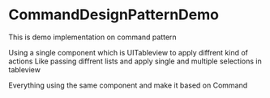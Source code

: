 # CommandDesignPatternDemo
This is demo implementation on command pattern

Using a single component which is UITableview to apply diffrent kind of actions
Like passing diffrent lists and apply single and multiple selections in tableview 

Everything using the same component and make it based on Command
